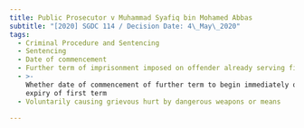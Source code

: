 ```yaml
---
title: Public Prosecutor v Muhammad Syafiq bin Mohamed Abbas
subtitle: "[2020] SGDC 114 / Decision Date: 4\_May\_2020"
tags:
  - Criminal Procedure and Sentencing
  - Sentencing
  - Date of commencement
  - Further term of imprisonment imposed on offender already serving first term
  - >-
    Whether date of commencement of further term to begin immediately or at
    expiry of first term
  - Voluntarily causing grievous hurt by dangerous weapons or means

---
```

